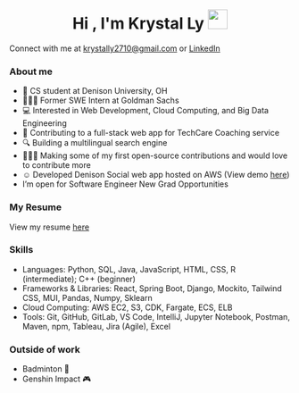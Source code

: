 
<h1 align="center"><b>Hi , I'm Krystal Ly </b><img src="https://media.giphy.com/media/hvRJCLFzcasrR4ia7z/giphy.gif" width="35"></h1>
Connect with me at <a href="mailto:krystally2710@gmail.com">krystally2710@gmail.com</a> or <a href="https://www.linkedin.com/in/krystal-ly/">LinkedIn</a>

<h3>About me</h3>

- 🏫 CS student at Denison University, OH
- 👩🏻‍💻 Former SWE Intern at Goldman Sachs
- 💻 Interested in Web Development, Cloud Computing, and Big Data Engineering
- 🤗 Contributing to a full-stack web app for TechCare Coaching service
- 🔍 Building a multilingual search engine
- 🧑‍🤝‍🧑 Making some of my first open-source contributions and would love to contribute more
- ☺️ Developed Denison Social web app hosted on AWS (View demo <a href="https://d2043rjub15yfz.cloudfront.net/">here</a>)
- I’m open for Software Engineer New Grad Opportunities

<h3>My Resume</h3>
View my resume <a href="https://drive.google.com/file/d/1LpRU4-f1JMpKOmQjg6Dzz3O1_mtyfsqs/view?usp=sharing/">here</a>
	
<h3>Skills</h3>

- Languages: Python, SQL, Java, JavaScript, HTML, CSS, R (intermediate); C++ (beginner)
- Frameworks & Libraries: React, Spring Boot, Django, Mockito, Tailwind CSS, MUI, Pandas, Numpy, Sklearn
- Cloud Computing: AWS EC2, S3, CDK, Fargate, ECS, ELB
- Tools: Git, GitHub, GitLab, VS Code, IntelliJ, Jupyter Notebook, Postman, Maven, npm, Tableau, Jira (Agile), Excel

<h3>Outside of work</h3>

- Badminton 🏸
- Genshin Impact 🎮
